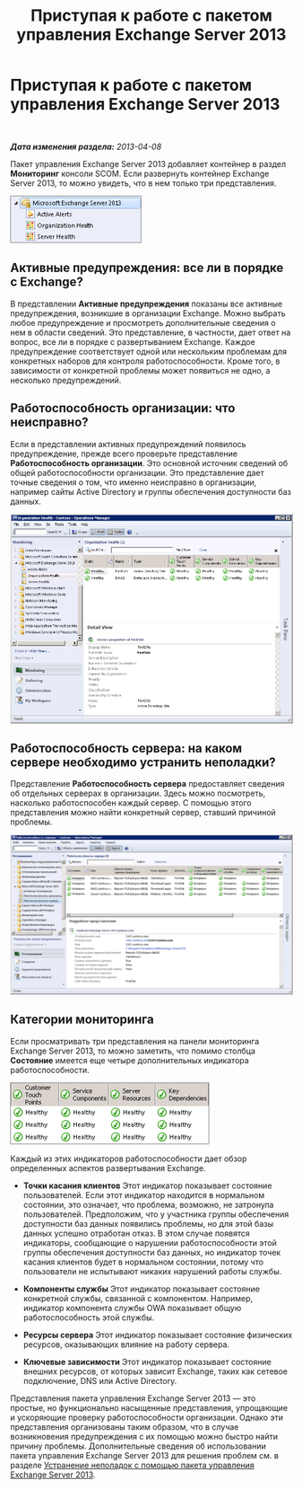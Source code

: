 ﻿---
title: Приступая к работе с пакетом управления Exchange Server 2013
TOCTitle: Приступая к работе с пакетом управления Exchange Server 2013
ms:assetid: 72d1609f-ab32-44d8-aa40-b1de587442d2
ms:mtpsurl: https://technet.microsoft.com/ru-ru/library/Dn195908(v=EXCHG.150)
ms:contentKeyID: 53275684
ms.date: 04/03/2015
mtps_version: v=EXCHG.150
ms.translationtype: HT
---

# Приступая к работе с пакетом управления Exchange Server 2013

 

_**Дата изменения раздела:** 2013-04-08_

Пакет управления Exchange Server 2013 добавляет контейнер в раздел **Мониторинг** консоли SCOM. Если развернуть контейнер Exchange Server 2013, то можно увидеть, что в нем только три представления.

![Контейнеры пакета управления Exchange 2013](images/Dn195908.253b4ec5-2103-4b0c-a22e-5ebd24d08600(EXCHG.150).png "Контейнеры пакета управления Exchange 2013")

## Активные предупреждения: все ли в порядке с Exchange?

В представлении **Активные предупреждения** показаны все активные предупреждения, возникшие в организации Exchange. Можно выбрать любое предупреждение и просмотреть дополнительные сведения о нем в области сведений. Это представление, в частности, дает ответ на вопрос, все ли в порядке с развертыванием Exchange. Каждое предупреждение соответствует одной или нескольким проблемам для конкретных наборов для контроля работоспособности. Кроме того, в зависимости от конкретной проблемы может появиться не одно, а несколько предупреждений.

## Работоспособность организации: что неисправно?

Если в представлении активных предупреждений появилось предупреждение, прежде всего проверьте представление **Работоспособность организации**. Это основной источник сведений об общей работоспособности организации. Это представление дает точные сведения о том, что именно неисправно в организации, например сайты Active Directory и группы обеспечения доступности баз данных.

![Работоспособность организации](images/Dn195908.603c920b-7b88-4956-87d9-09d93fa6cba3(EXCHG.150).png "Работоспособность организации")

## Работоспособность сервера: на каком сервере необходимо устранить неполадки?

Представление **Работоспособность сервера** предоставляет сведения об отдельных серверах в организации. Здесь можно посмотреть, насколько работоспособен каждый сервер. С помощью этого представления можно найти конкретный сервер, ставший причиной проблемы.

![Работоспособность сервера](images/Dn195908.c863be83-fc4b-4daf-a18b-27b1aae15b1d(EXCHG.150).png "Работоспособность сервера")

## Категории мониторинга

Если просматривать три представления на панели мониторинга Exchange Server 2013, то можно заметить, что помимо столбца **Состояние** имеется еще четыре дополнительных индикатора работоспособности.

![Индикаторы работоспособности Exchange](images/Dn195908.dd10ed0b-abe5-41aa-8d43-b4fb10133984(EXCHG.150).png "Индикаторы работоспособности Exchange")

Каждый из этих индикаторов работоспособности дает обзор определенных аспектов развертывания Exchange.

  - **Точки касания клиентов** Этот индикатор показывает состояние пользователей. Если этот индикатор находится в нормальном состоянии, это означает, что проблема, возможно, не затронула пользователей. Предположим, что у участника группы обеспечения доступности баз данных появились проблемы, но для этой базы данных успешно отработан отказ. В этом случае появятся индикаторы, сообщающие о нарушении работоспособности этой группы обеспечения доступности баз данных, но индикатор точек касания клиентов будет в нормальном состоянии, потому что пользователи не испытывают никаких нарушений работы службы.

  - **Компоненты службы** Этот индикатор показывает состояние конкретной службы, связанной с компонентом. Например, индикатор компонента службы OWA показывает общую работоспособность этой службы.

  - **Ресурсы сервера** Этот индикатор показывает состояние физических ресурсов, оказывающих влияние на работу сервера.

  - **Ключевые зависимости** Этот индикатор показывает состояние внешних ресурсов, от которых зависит Exchange, таких как сетевое подключение, DNS или Active Directory.

Представления пакета управления Exchange Server 2013 — это простые, но функционально насыщенные представления, упрощающие и ускоряющие проверку работоспособности организации. Однако эти представления организованы таким образом, что в случае возникновения предупреждения с их помощью можно быстро найти причину проблемы. Дополнительные сведения об использовании пакета управления Exchange Server 2013 для решения проблем см. в разделе [Устранение неполадок с помощью пакета управления Exchange Server 2013](using-the-exchange-server-2013-management-pack-for-troubleshooting.md).


